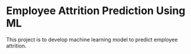 # Employee Attrition Prediction Using ML
This project is to develop machine learning model to predict employee attrition.

